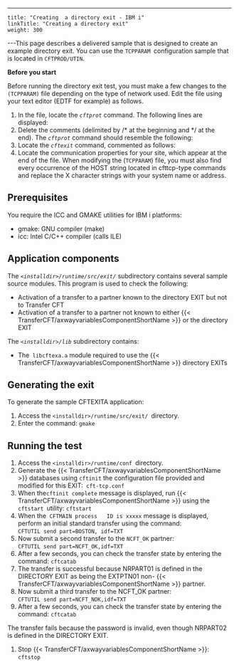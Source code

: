 ---
    title: "Creating  a directory exit - IBM i"
    linkTitle: "Creating a directory exit"
    weight: 300
---This page describes a delivered sample that is designed to create an example directory exit. You can use the `TCPPARAM `configuration sample that is located in `CFTPROD/UTIN`.

****Before you start****

Before running the directory exit test, you must make a few changes to the `(TCPPARAM)` file depending on the type of network used. Edit the file using
your text editor (EDTF for example) as follows.

1. In the file, locate
    the *`cftprot`* command. The following lines are displayed:
1. Delete the comments (delimited
    by /\* at the beginning and \*/ at the end). The *`cftprot`* command should resemble the following:
1. Locate the *`cftexit`* command,
    commented as follows:
1. Locate the communication properties
    for your site, which appear at the end of the file. When
    modifying the (`TCPPARAM`) file, you must also find every occurrence
    of the HOST string located in cfttcp-type commands and replace the X character
    strings with your system name or address.

## Prerequisites

You require the ICC and GMAKE utilities for IBM i platforms:

- gmake: GNU compiler (make)
- icc: Intel C/C++ compiler (calls ILE)

## Application components

The *`<installdir>/runtime/src/exit/`* subdirectory contains several sample source
modules. This program is used to check the following:

- Activation
    of a transfer to a partner known to the directory EXIT but not to Transfer
    CFT
- Activation
    of a transfer to a partner not known to either {{< TransferCFT/axwayvariablesComponentShortName >}} or the directory
    EXIT

The *`<installdir>/lib`* subdirectory contains:

- The` libcftexa.a`
    module required to use the {{< TransferCFT/axwayvariablesComponentShortName >}} directory EXITs

## Generating the exit

To generate the sample CFTEXITA application:

1. Access the `<installdir>/runtime/src/exit/ `directory.
1. Enter the command: `gmake`

## Running the test

1. Access the `<installdir>/runtime/conf `directory.
1. Generate the {{< TransferCFT/axwayvariablesComponentShortName >}} databases
    using `cftinit` the configuration file provided
    and modified for this EXIT:` cft-tcp.conf`
1. When the` cftinit complete `
    message is displayed, run {{< TransferCFT/axwayvariablesComponentShortName >}} using the `cftstart `utility: `cftstart`
1. When the` CFTMAIN process   ID is xxxxx` message is displayed, perform an initial standard transfer
    using the command:  
    `CFTUTIL send part=BOSTON, idf=TXT`
1. Now submit a second transfer
    to the `NCFT_OK` partner:  
    `CFTUTIL send part=NCFT_OK,idf=TXT`
1. After a few seconds, you can
    check the transfer state by entering the command: `cftcatab`
1. The transfer is successful
    because NRPART01 is defined in the DIRECTORY EXIT as being the EXTPTN01
    non- {{< TransferCFT/axwayvariablesComponentShortName >}} partner.
1. Now submit a third transfer
    to the NCFT_OK partner:  
    `CFTUTIL send part=NCFT_NOK,idf=TXT`
1. After a few seconds, you can
    check the transfer state by entering the command: `cftcatab`

The transfer fails because the password is invalid, even though NRPART02
is defined in the DIRECTORY EXIT.

1. Stop {{< TransferCFT/axwayvariablesComponentShortName >}}: `cftstop`

